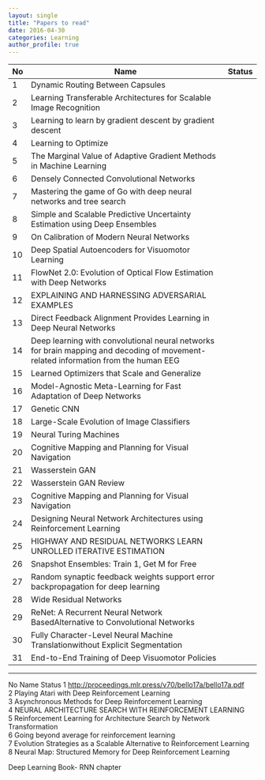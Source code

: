 ```yaml
---
layout: single
title: "Papers to read"
date: 2016-04-30
categories: Learning
author_profile: true
---
```



|	No	|	Name																																	|		Status		|
| ----- | ----------------------------------------------------------------------------------------------------------------------------------------- | ----------------- |
|	1	|	Dynamic Routing Between Capsules	 																									|					|
|	2	|	Learning Transferable Architectures for Scalable Image Recognition	 																	|					|
|	3	|	Learning to learn by gradient descent by gradient descent																				|					|
|	4	|	Learning to Optimize	 																												|					|
|	5	|	The Marginal Value of Adaptive Gradient Methods in Machine Learning	 																	|					|
|	6	|	Densely Connected Convolutional Networks	 																							|					|
|	7	|	Mastering the game of Go with deep neural networks and tree search																		|					|
|	8	|	Simple and Scalable Predictive Uncertainty Estimation using Deep Ensembles	 															|					|
|	9	|	On Calibration of Modern Neural Networks	 																							|					|
|	10	|	Deep Spatial Autoencoders for Visuomotor Learning																						|					|
|	11	|	FlowNet 2.0: Evolution of Optical Flow Estimation with Deep Networks	 																|					|
|	12	|	EXPLAINING AND HARNESSING ADVERSARIAL EXAMPLES	 																						|					|
|	13	|	Direct Feedback Alignment Provides Learning in Deep Neural Networks	 																	|					|
|	14	|	Deep learning with convolutional neural networks for brain mapping and decoding of movement-related information from the human EEG	 	|					|
|	15	|	Learned Optimizers that Scale and Generalize	 																						|					|
|	16	|	Model-Agnostic Meta-Learning for Fast Adaptation of Deep Networks	 																	|					|
|	17	|	Genetic CNN	 																															|					|
|	18	|	Large-Scale Evolution of Image Classifiers	 																							|					|
|	19	|	Neural Turing Machines	 																												|					|
|	20	|	Cognitive Mapping and Planning for Visual Navigation	 																				|					|
|	21	|	Wasserstein GAN	 																														|					|
|	22	|	Wasserstein GAN Review	 																												|					|
|	23	|	Cognitive Mapping and Planning for Visual Navigation	 																				|					|
|	24	|	Designing Neural Network Architectures using Reinforcement Learning	 																	|					|
|	25	|	HIGHWAY AND RESIDUAL NETWORKS LEARN UNROLLED ITERATIVE ESTIMATION	 																	|					|
|	26	|	Snapshot Ensembles: Train 1, Get M for Free	 																							|					|
|	27	|	Random synaptic feedback weights support error backpropagation for deep learning	 													|					|
|	28	|	Wide Residual Networks	 																												|					|
|	29	|	ReNet: A Recurrent Neural Network BasedAlternative to Convolutional Networks	 														|					|
|	30	|	Fully Character-Level Neural Machine Translationwithout Explicit Segmentation															|					|
|	31	|	End-to-End Training of Deep Visuomotor Policies	 																						|					|
-------------------------------------------------------------------------------------------------------------------------------------------------------------------------







No	Name	Status
1	http://proceedings.mlr.press/v70/bello17a/bello17a.pdf	 
2	Playing Atari with Deep Reinforcement Learning	 
3	Asynchronous Methods for Deep Reinforcement Learning	 
4	NEURAL ARCHITECTURE SEARCH WITH REINFORCEMENT LEARNING	 
5	Reinforcement Learning for Architecture Search by Network Transformation	 
6	Going beyond average for reinforcement learning	 
7	Evolution Strategies as a Scalable Alternative to Reinforcement Learning	 
8	Neural Map: Structured Memory for Deep Reinforcement Learning


Deep Learning Book- RNN chapter